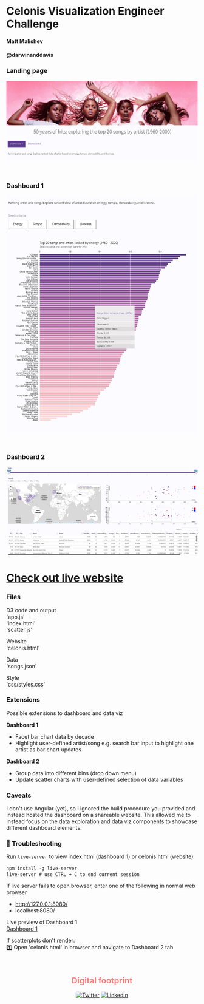 # Celonis Visualization Engineer Challenge  
#### Matt Malishev    
#### @darwinanddavis   

### Landing page      
![](img/d0.jpg)

<br>  

### Dashboard 1        
![](img/d1.jpg)    

<br>

### Dashboard 2    
![](img/d2.jpg)    


# [Check out live website](https://darwinanddavis.github.io/celonis/celonis.html)    

### Files  

D3 code and output      
'app.js'      
'index.html'     
'scatter.js'       

Website      
'celonis.html'  

Data  
'songs.json'  

Style     
'css/styles.css'      

### Extensions  
Possible extensions to dashboard and data viz    
 
**Dashboard 1**      
- Facet bar chart data by decade       
- Highlight user-defined artist/song e.g. search bar input to highlight one artist as bar chart updates      

**Dashboard 2**      
- Group data into different bins (drop down menu)         
- Update scatter charts with user-defined selection of data variables      

### Caveats    
I don't use Angular (yet), so I ignored the build procedure you provided and instead hosted the dashboard on a shareable website. This allowed me to instead focus on the data exploration and data viz components to showcase different dashboard elements.   

### :pig: Troubleshooting      
Run  `live-server` to view index.html (dashboard 1) or celonis.html (website)    
  
```{bash}
npm install -g live-server
live-server # use CTRL + C to end current session    
```

If live server fails to open browser, enter one of the following in normal web browser        
- http://127.0.0.1:8080/           
- localhost:8080/        
 
Live preview of Dashboard 1     
[Dashboard 1](https://darwinanddavis.github.io/celonis/index.html)      

If scatterplots don't render:     
:one: Open 'celonis.html' in browser and navigate to Dashboard 2 tab          

<br>   
<div align="center">
	<h2 style="color:#FF7E7E">Digital footprint</h2>
	<p>
		<!-- <a href="https://github.com/darwinanddavis" target="_blank">
			<img alt="Github" src="https://img.shields.io/badge/GitHub-%2312100E.svg?&style=for-the-badge&logo=Github&logoColor=white" /></a>  -->
		<a href="https://twitter.com/darwinanddavis" target="_blank">
			<img alt="Twitter" src="https://img.shields.io/badge/twitter-%231DA1F2.svg?&style=for-the-badge&logo=twitter&logoColor=white" /></a> 
		<a href="https://www.linkedin.com/in/mmalishev" target="_blank">
			<img alt="LinkedIn" src="https://img.shields.io/badge/linkedin-%230077B5.svg?&style=for-the-badge&logo=linkedin&logoColor=white" /></a> 
	</p>
</div>


  